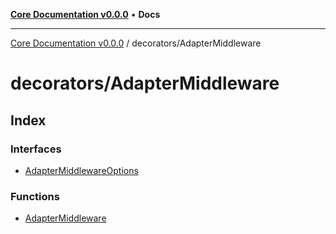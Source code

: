 [**Core Documentation v0.0.0**](../../README.md) • **Docs**

***

[Core Documentation v0.0.0](../../modules.md) / decorators/AdapterMiddleware

# decorators/AdapterMiddleware

## Index

### Interfaces

- [AdapterMiddlewareOptions](interfaces/AdapterMiddlewareOptions.md)

### Functions

- [AdapterMiddleware](functions/AdapterMiddleware.md)
